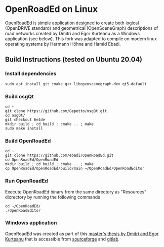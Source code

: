 # OpenRoadEd on Linux

OpenRoadEd is simple application designed to create both logical (OpenDRIVE standard) and geometrical (OpenSceneGraph) descriptions of road networks created by Dmitri and Egor Kurteanu as a Windows application (see below). This fork was adapted to compile on modem linux operating systems by Hermann Höhne and Hamid Ebadi.

## Build Instructions (tested on Ubuntu 20.04)

### Install dependencies


```
sudo apt install git cmake g++ libopenscenegraph-dev qt5-default
```

### Build osgQt

```
cd ~
git clone https://github.com/Gepetto/osgQt.git
cd osgQt/
git checkout 6e4de
mkdir build ; cd build ; cmake .. ; make
sudo make install
```

### Build OpenRoadEd

```
cd ~
git clone https://github.com/ebadi/OpenRoadEd.git
cd OpenRoadEd/OpenRoadEd
mkdir build ; cd build ; cmake .. ; make
cp OpenRoadEd/OpenRoadEd/build/main ~/OpenRoadEd/OpenRoadEditor
```

### Run OpenRoadEd

Execute OpenRoadEd binary from the same directory as "Resources" dicrectory by running the following commands

```
cd ~/OpenRoadEd/
./OpenRoadEditor
```

### Windows application
OpenRoadEd was created as part of this [master's thesis by Dmitri and Egor Kurteanu](http://hdl.handle.net/2077/23047) that is accessible from [sourceforge](https://sourceforge.net/projects/openroaded/) and [gitlab](https://gitlab.com/OpenRoadEd/OpenRoadEd).



